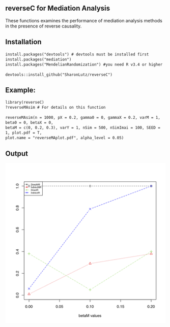 

## reverseC for Mediation Analysis
These functions examines the performance of mediation analysis methods in the presence of reverse causality.

## Installation
```
install.packages("devtools") # devtools must be installed first
install.packages("mediation")
install.packages("MendelianRandomization") #you need R v3.4 or higher

devtools::install_github("SharonLutz/reverseC")
```

## Example:
```
library(reverseC)
?reverseMAsim # For details on this function

reverseMAsim(n = 1000, pX = 0.2, gamma0 = 0, gammaX = 0.2, varM = 1, beta0 = 0, betaX = 0, 
betaM = c(0, 0.2, 0.3), varY = 1, nSim = 500, nSimImai = 100, SEED = 1, plot.pdf = T, 
plot.name = "reverseMAplot.pdf", alpha_level = 0.05)
```

## Output

<img src="https://github.com/SharonLutz/reverseC/blob/master/reverseMAplot.png" width="600">
